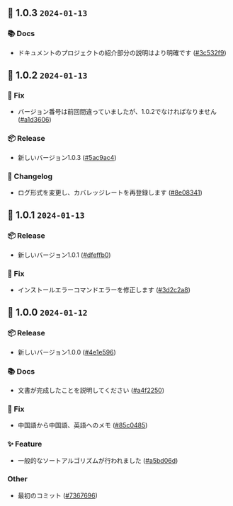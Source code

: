 ## 🎉 1.0.3 `2024-01-13`
### 📚 Docs
- ドキュメントのプロジェクトの紹介部分の説明はより明確です ([#3c532f9](https://github.com/kwooshung/algorithm-sorts/commit/3c532f90af5e8711e7fca249a1404cd99ef547d3))

## 🎉 1.0.2 `2024-01-13`
### 🐛 Fix
- バージョン番号は前回間違っていましたが、1.0.2でなければなりません ([#a1d3606](https://github.com/kwooshung/algorithm-sorts/commit/a1d360655644aba03a7d0d0c2a5601b1bda927f7))
### 📦 Release
- 新しいバージョン1.0.3 ([#5ac9ac4](https://github.com/kwooshung/algorithm-sorts/commit/5ac9ac4deb866d571e0e6141cb684b85fa5b0670))
### 📝 Changelog
- ログ形式を変更し、カバレッジレートを再登録します ([#8e08341](https://github.com/kwooshung/algorithm-sorts/commit/8e08341af567d21de610b80a2f04ac5ba4b5a48a))

## 🎉 1.0.1 `2024-01-13`
### 📦 Release
- 新しいバージョン1.0.1 ([#dfeffb0](https://github.com/kwooshung/algorithm-sorts/commit/dfeffb0f366ca0275193246e889c0c23bf48788c))
### 🐛 Fix
- インストールエラーコマンドエラーを修正します ([#3d2c2a8](https://github.com/kwooshung/algorithm-sorts/commit/3d2c2a87cac3b92ac0e2c9bfc9f3073fe1e4f423))

## 🎉 1.0.0 `2024-01-12`
### 📦 Release
- 新しいバージョン1.0.0 ([#4e1e596](https://github.com/kwooshung/algorithm-sorts/commit/4e1e596fd0b239342b826b1e3a3ed2b96c3782fc))
### 📚 Docs
- 文書が完成したことを説明してください ([#a4f2250](https://github.com/kwooshung/algorithm-sorts/commit/a4f225034537c529add94987d284267945ca4759))
### 🐛 Fix
- 中国語から中国語、英語へのメモ ([#85c0485](https://github.com/kwooshung/algorithm-sorts/commit/85c048534e0bb51e15cf75b2d12b5b81d7362afb))
### ✨ Feature
- 一般的なソートアルゴリズムが行われました ([#a5bd06d](https://github.com/kwooshung/algorithm-sorts/commit/a5bd06d36a558f1c149d1da2b14f72fe0e9d6a7b))
### Other
- 最初のコミット ([#7367696](https://github.com/kwooshung/algorithm-sorts/commit/7367696c85f2e0f4207450e66b0f8bc14d096bbe))